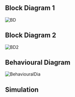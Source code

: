 ## Block Diagram 1

![BD](https://user-images.githubusercontent.com/94296796/144097118-a677239f-a5e9-4fbb-bfb8-7999d42e6177.jpg)

## Block Diagram 2

![BD2](https://user-images.githubusercontent.com/94296796/144100009-11a72848-63d5-427c-a271-7913a0310082.jpg)

## Behavioural Diagram

![BehaviouralDia](https://user-images.githubusercontent.com/94296796/144100087-d0a6bec9-bf96-44f6-9597-ad05c7f5e6a7.png)

## Simulation
